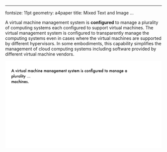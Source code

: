 
---
fontsize: 11pt
geometry: a4paper
title: Mixed Text and Image
...


A virtual machine management system is **configured** to manage a
plurality of computing systems each configured to support virtual
machines. The virtual management system is configured to transparently
manage the computing systems even in cases where the virtual machines
are supported by different hypervisors. In some embodiments, this
capability simplifies the management of cloud computing systems
including software provided by different virtual machine vendors.

![Image 1](abstract.png)
